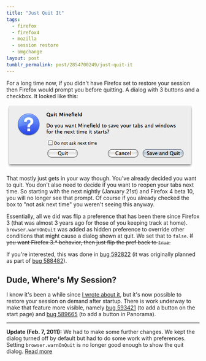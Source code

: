 ```yaml
---
title: "Just Quit It"
tags:
  - firefox
  - firefox4
  - mozilla
  - session restore
  - omgchange
layout: post
tumblr_permalink: post/2854700249/just-quit-it
---
```


For a long time now, if you didn't have Firefox set to restore your session then Firefox would prompt you before quitting. A dialog with 3 buttons and a checkbox. It looked like this:

![](/img/posts/just-quit-it.png)

That mostly just gets in your way though. You've already decided you want to quit. You don't also need to decide if you want to reopen your tabs next time. So starting with the next nightly (January 21st) and Firefox 4 beta 10, you will no longer see that prompt. Of course if you already checked the box to "not ask next time" you weren't seeing this anyway.

Essentially, all we did was flip a preference that has been there since Firefox 3 (that was almost 3 years ago for those of you keeping track at home). `browser.warnOnQuit` was added as hidden preference to override other conditions that might cause a dialog shown at quit. We set that to `false`. <strike>If you want Firefox 3.* behavior, then just flip the pref back to `true`.</strike>

If you're interested, this was done in [bug 592822](https://bugzilla.mozilla.org/show_bug.cgi?id=592822) (it was originally planned as part of [bug 588482](https://bugzilla.mozilla.org/show_bug.cgi?id=588482)).

## Dude, Where's My Session?

I know it's been a while since [I wrote about it](http://blog.zpao.com/post/1099464627/restore-previous-session), but it's now possible to restore your session on demand after startup. There is work underway to make that feature more visible, namely [bug 593421](https://bugzilla.mozilla.org/show_bug.cgi?id=593421) (to add a button on the start page) and [bug 589665](https://bugzilla.mozilla.org/show_bug.cgi?id=589665) (to add a button in Panorama).

- - -

**Update (Feb. 7, 2011):** We had to make some further changes. We kept the dialog turned off by default but had to do some work with preferences. Setting `browser.warnOnQuit` is no longer good enough to show the quit dialog. [Read more](http://blog.zpao.com/post/3174360617/about-that-quit-dialog)
